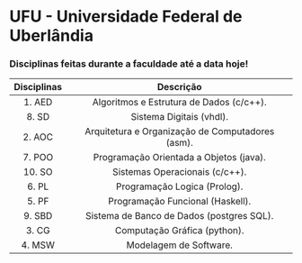 # UFU - Universidade Federal de Uberlândia

### Disciplinas feitas durante a faculdade até a data hoje!  

Disciplinas | Descrição  
:-----------: | :----------:
1. AED         | Algoritmos e Estrutura de Dados (c/c++).
8. SD          | Sistema Digitais (vhdl).
2. AOC         | Arquitetura e Organização de Computadores (asm).
7. POO         | Programação Orientada a Objetos (java).
10. SO          | Sistemas Operacionais (c/c++).
6. PL          | Programação Logica (Prolog).
5. PF          | Programação Funcional (Haskell).
9. SBD         | Sistema de Banco de Dados (postgres SQL).
3. CG          | Computação Gráfica (python).
4. MSW         | Modelagem de Software.
